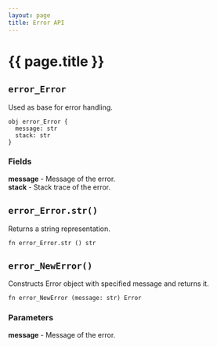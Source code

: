```yaml
---
layout: page
title: Error API
---
```


# {{ page.title }}

## `error_Error`
Used as base for error handling.

```the
obj error_Error {
  message: str
  stack: str
}
```

### Fields
**message** - Message of the error. \
**stack** - Stack trace of the error.

## `error_Error.str()`
Returns a string representation.

```the
fn error_Error.str () str
```

## `error_NewError()`
Constructs Error object with specified message and returns it.

```the
fn error_NewError (message: str) Error
```

### Parameters
**message** - Message of the error.
